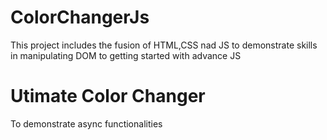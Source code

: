 # ColorChangerJs
This project includes the fusion of HTML,CSS nad JS to demonstrate skills in manipulating DOM to getting started with advance JS

# Utimate Color Changer
To demonstrate async functionalities 
